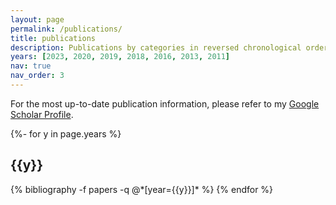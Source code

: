 ```yaml
---
layout: page
permalink: /publications/
title: publications
description: Publications by categories in reversed chronological order. 
years: [2023, 2020, 2019, 2018, 2016, 2013, 2011]
nav: true
nav_order: 3
---
```

<!-- _pages/publications.md -->
<div class="publications">
<p>For the most up-to-date publication information, please refer to my <a href="[../assets/pdf/CV_CLM.pdf](https://scholar.google.com/citations?user=HKWLUxAAAAAJ&hl=en)">Google Scholar Profile</a>.</p>
{%- for y in page.years %}
  <h2 class="year">{{y}}</h2>
  {% bibliography -f papers -q @*[year={{y}}]* %}
{% endfor %}

</div>
